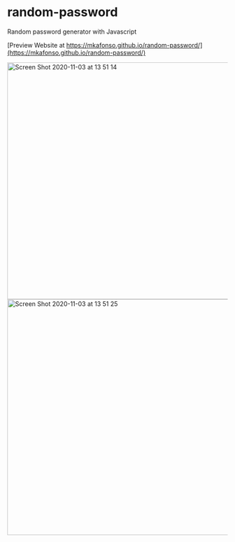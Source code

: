 # random-password
Random password generator with Javascript

[Preview Website at https://mkafonso.github.io/random-password/](https://mkafonso.github.io/random-password/)

<img width="541" alt="Screen Shot 2020-11-03 at 13 51 14" src="https://user-images.githubusercontent.com/73212666/98015770-e90e3d80-1ddb-11eb-8b3d-ff25161ba8a4.png">
<img width="539" alt="Screen Shot 2020-11-03 at 13 51 25" src="https://user-images.githubusercontent.com/73212666/98015775-ead80100-1ddb-11eb-9485-e16501c9f11c.png">
